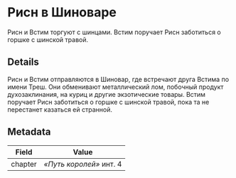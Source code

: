 # Рисн в Шиноваре
Рисн и Встим торгуют с шинцами. Встим поручает Рисн заботиться о горшке с шинской травой.

## Details
Рисн и Встим отправляются в Шиновар, где встречают друга Встима по имени Треш. Они обменивают металлический лом, побочный продукт духозаклинания, на куриц и другие экзотические товары. Встим поручает Рисн заботиться о горшке с шинской травой, пока та не перестанет казаться ей странной.

## Metadata
| Field | Value |
| ----- | ----- |
| chapter | *«Путь королей»* инт. 4 |
